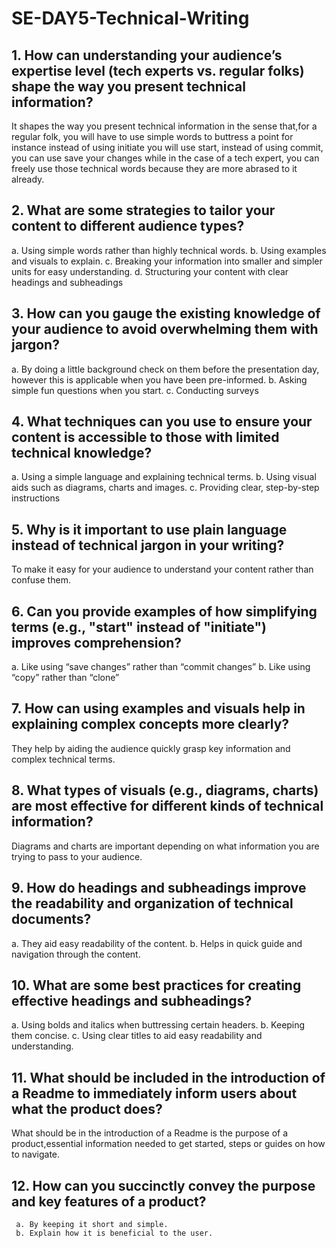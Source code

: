 # SE-DAY5-Technical-Writing
## 1. How can understanding your audience’s expertise level (tech experts vs. regular folks) shape the way you present technical information?
It shapes the way you present technical information in the sense that,for a regular folk, you will have to use simple words to buttress a point for instance instead of using initiate you will use start, instead of using commit, you can use save your changes while in the case of a tech expert, you can freely use those technical words because they are more abrased to it already.

## 2. What are some strategies to tailor your content to different audience types?
a. Using simple words rather than highly technical words.
b. Using examples and visuals to explain.
c. Breaking your information into smaller and simpler units for easy understanding.
d. Structuring your content with clear headings and subheadings

## 3. How can you gauge the existing knowledge of your audience to avoid overwhelming them with jargon?
a. By doing a little background check on them before the presentation day, however this is applicable when you have been pre-informed.
b. Asking simple fun questions when you start.
c. Conducting surveys

## 4. What techniques can you use to ensure your content is accessible to those with limited technical knowledge?
a. Using a simple language and explaining technical terms.
b. Using visual aids such as diagrams, charts and images.
c. Providing clear, step-by-step instructions

## 5. Why is it important to use plain language instead of technical jargon in your writing?
To make it easy for your audience to understand your content rather than confuse them.

## 6. Can you provide examples of how simplifying terms (e.g., "start" instead of "initiate") improves comprehension?
a. Like using “save changes” rather than “commit changes”
b. Like using “copy” rather than “clone”

## 7. How can using examples and visuals help in explaining complex concepts more clearly?
They help by aiding the audience quickly grasp key information and complex technical terms.

## 8. What types of visuals (e.g., diagrams, charts) are most effective for different kinds of technical information?
Diagrams and charts are important depending on what information you are trying to pass to your audience.

## 9. How do headings and subheadings improve the readability and organization of technical documents?
a. They aid easy readability of the content.
b. Helps in quick guide and navigation through the content.

## 10. What are some best practices for creating effective headings and subheadings?
a. Using bolds and italics when buttressing certain headers.
b. Keeping them concise.
c. Using clear titles to aid easy readability and understanding.

## 11. What should be included in the introduction of a Readme to immediately inform users about what the product does?
 What should be in the introduction of a Readme is the purpose of a product,essential information needed to get started, steps or guides on how to navigate.
## 12. How can you succinctly convey the purpose and key features of a product?
     a. By keeping it short and simple.
     b. Explain how it is beneficial to the user.
